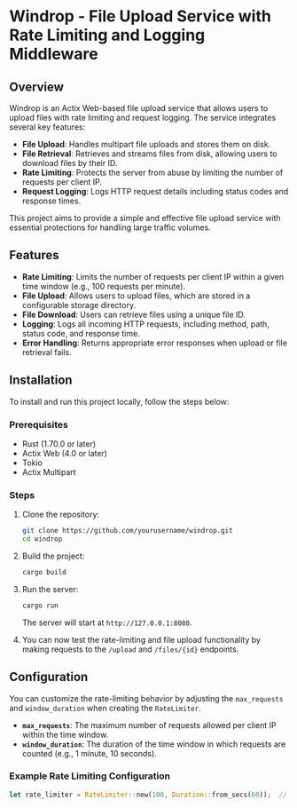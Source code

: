# Windrop - File Upload Service with Rate Limiting and Logging Middleware

## Overview

Windrop is an Actix Web-based file upload service that allows users to upload files with rate limiting and request logging. The service integrates several key features:

- **File Upload**: Handles multipart file uploads and stores them on disk.
- **File Retrieval**: Retrieves and streams files from disk, allowing users to download files by their ID.
- **Rate Limiting**: Protects the server from abuse by limiting the number of requests per client IP.
- **Request Logging**: Logs HTTP request details including status codes and response times.

This project aims to provide a simple and effective file upload service with essential protections for handling large traffic volumes.

## Features

- **Rate Limiting**: Limits the number of requests per client IP within a given time window (e.g., 100 requests per minute).
- **File Upload**: Allows users to upload files, which are stored in a configurable storage directory.
- **File Download**: Users can retrieve files using a unique file ID.
- **Logging**: Logs all incoming HTTP requests, including method, path, status code, and response time.
- **Error Handling**: Returns appropriate error responses when upload or file retrieval fails.

## Installation

To install and run this project locally, follow the steps below:

### Prerequisites

- Rust (1.70.0 or later)
- Actix Web (4.0 or later)
- Tokio
- Actix Multipart

### Steps

1. Clone the repository:

    ```bash
    git clone https://github.com/yourusername/windrop.git
    cd windrop
    ```

2. Build the project:

    ```bash
    cargo build
    ```

3. Run the server:

    ```bash
    cargo run
    ```

    The server will start at `http://127.0.0.1:8080`.

4. You can now test the rate-limiting and file upload functionality by making requests to the `/upload` and `/files/{id}` endpoints.

## Configuration

You can customize the rate-limiting behavior by adjusting the `max_requests` and `window_duration` when creating the `RateLimiter`.

- **`max_requests`**: The maximum number of requests allowed per client IP within the time window.
- **`window_duration`**: The duration of the time window in which requests are counted (e.g., 1 minute, 10 seconds).

### Example Rate Limiting Configuration

```rust
let rate_limiter = RateLimiter::new(100, Duration::from_secs(60));  // 100 requests per minute
